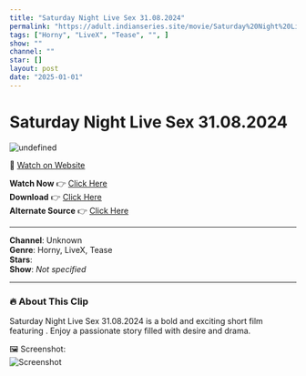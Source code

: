 ```yaml
---
title: "Saturday Night Live Sex 31.08.2024"
permalink: "https://adult.indianseries.site/movie/Saturday%20Night%20Live%20Sex%2031.08.2024"
tags: ["Horny", "LiveX", "Tease", "", ]
show: ""
channel: ""
star: []
layout: post
date: "2025-01-01"
---
```


# Saturday Night Live Sex 31.08.2024

![undefined](https://desisins.com/wp-content/uploads/2024/08/Punjabi-Couple-Live-Sex-DesiSins.com_.jpg)

🔗 [Watch on Website](https://adult.indianseries.site/movie/Saturday%20Night%20Live%20Sex%2031.08.2024)

**Watch Now** 👉 [Click Here](https://adult.indianseries.site/movie/Saturday%20Night%20Live%20Sex%2031.08.2024)  
**Download** 👉 [Click Here](https://adult.indianseries.site/movie/Saturday%20Night%20Live%20Sex%2031.08.2024)  
**Alternate Source** 👉 [Click Here](https://adult.indianseries.site/movie/Saturday%20Night%20Live%20Sex%2031.08.2024)

---

**Channel**: Unknown  
**Genre**: Horny, LiveX, Tease  
**Stars**:   
**Show**: *Not specified*

---

### 🔥 About This Clip

Saturday Night Live Sex 31.08.2024 is a bold and exciting short film featuring . Enjoy a passionate story filled with desire and drama.
 
🖼️ Screenshot:  
![Screenshot](https://desisins.com/wp-content/uploads/2024/08/Punjabi-Couple-Live-Sex-DesiSins.com_.jpg)
